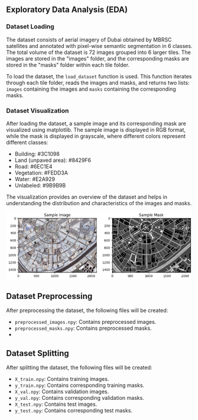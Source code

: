 ## Exploratory Data Analysis (EDA)

### Dataset Loading

The dataset consists of aerial imagery of Dubai obtained by MBRSC satellites and annotated with pixel-wise semantic segmentation in 6 classes. The total volume of the dataset is 72 images grouped into 6 larger tiles. The images are stored in the "images" folder, and the corresponding masks are stored in the "masks" folder within each tile folder.

To load the dataset, the `load_dataset` function is used. This function iterates through each tile folder, reads the images and masks, and returns two lists: `images` containing the images and `masks` containing the corresponding masks.

### Dataset Visualization

After loading the dataset, a sample image and its corresponding mask are visualized using matplotlib. The sample image is displayed in RGB format, while the mask is displayed in grayscale, where different colors represent different classes:

- Building: #3C1098
- Land (unpaved area): #8429F6
- Road: #6EC1E4
- Vegetation: #FEDD3A
- Water: #E2A929
- Unlabeled: #9B9B9B

The visualization provides an overview of the dataset and helps in understanding the distribution and characteristics of the images and masks.

![Example Image](from_eda.png)

## Dataset Preprocessing

After preprocessing the dataset, the following files will be created:

- `preprocessed_images.npy`: Contains preprocessed images.
- `preprocessed_masks.npy`: Contains preprocessed masks.
- 

## Dataset Splitting

After splitting the dataset, the following files will be created:

- `X_train.npy`: Contains training images.
- `y_train.npy`: Contains corresponding training masks.
- `X_val.npy`: Contains validation images.
- `y_val.npy`: Contains corresponding validation masks.
- `X_test.npy`: Contains test images.
- `y_test.npy`: Contains corresponding test masks.
